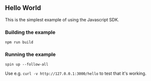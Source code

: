 ## Hello World 

This is the simplest example of using the Javascript SDK.

### Building the example

```
npm run build
```
### Running the example

```
spin up --follow-all
```

Use e.g. `curl -v http://127.0.0.1:3000/hello` to test that it's working.